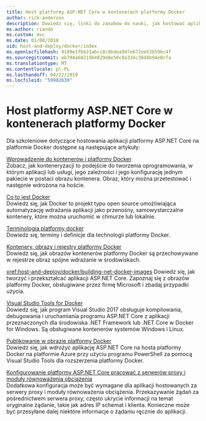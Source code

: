 ```yaml
---
title: Host platformy ASP.NET Core w kontenerach platformy Docker
author: rick-anderson
description: Dowiedz się, linki do zasobów do nauki, jak hostować aplikacje platformy ASP.NET Core w kontenerach platformy Docker.
ms.author: riande
ms.custom: mvc
ms.date: 01/08/2018
uid: host-and-deploy/docker/index
ms.openlocfilehash: 9189e1fbb21abcc8c8bdea947e672ee53b59bc4f
ms.sourcegitcommit: eb784a68219b4829d8e50c8a334c38d4b94e0cfa
ms.translationtype: MT
ms.contentlocale: pl-PL
ms.lasthandoff: 04/22/2019
ms.locfileid: "59982630"
---
```

# <a name="host-aspnet-core-in-docker-containers"></a>Host platformy ASP.NET Core w kontenerach platformy Docker

Dla szkoleniowe dotyczące hostowania aplikacji platformy ASP.NET Core na platformie Docker dostępne są następujące artykuły:

[Wprowadzenie do kontenerów i platformy Docker](/dotnet/standard/microservices-architecture/container-docker-introduction/index)  
Zobacz, jak konteneryzacji to podejście do tworzenia oprogramowania, w którym aplikacji lub usługi, jego zależności i jego konfigurację jednym pakiecie w postaci obrazu kontenera. Obraz, który można przetestować i następnie wdrożona na hoście.

[Co to jest Docker](/dotnet/standard/microservices-architecture/container-docker-introduction/docker-defined)  
Dowiedz się, jak Docker to projekt typu open source umożliwiająca automatyzację wdrażania aplikacji jako przenośny, samowystarczalne kontenery, które można uruchomić w chmurze lub lokalnie.

[Terminologia platformy docker](/dotnet/standard/microservices-architecture/container-docker-introduction/docker-terminology)  
Dowiedz się, terminy i definicje dla technologii platformy Docker.

[Kontenery, obrazy i rejestry platformy Docker](/dotnet/standard/microservices-architecture/container-docker-introduction/docker-containers-images-registries)  
Dowiedz się, jak obrazów kontenerów platformy Docker są przechowywane w rejestrze obraz spójne wdrażanie w środowiskach.

<xref:host-and-deploy/docker/building-net-docker-images> Dowiedz się, jak tworzyć i przekształcać aplikacji ASP.NET Core. Zapoznaj się z obrazów platformy Docker, obsługiwane przez firmę Microsoft i zbadaj przypadki użycia.

[Visual Studio Tools for Docker](xref:host-and-deploy/docker/visual-studio-tools-for-docker)  
Dowiedz się, jak program Visual Studio 2017 obsługuje kompilowania, debugowania i uruchamiania programu ASP.NET Core z aplikacji przeznaczonych dla środowiska .NET Framework lub .NET Core w Docker for Windows. Są obsługiwane kontenerów systemów Windows i Linux.

[Publikowanie w obrazie platformy Docker](/azure/vs-azure-tools-docker-hosting-web-apps-in-docker)  
Dowiedz się, jak wdrożyć aplikację ASP.NET Core na hosta platformy Docker na platformie Azure przy użyciu programu PowerShell za pomocą Visual Studio Tools dla rozszerzenia platformy Docker.

[Konfigurowanie platformy ASP.NET Core pracować z serwerów proxy i moduły równoważenia obciążenia](xref:host-and-deploy/proxy-load-balancer)  
Dodatkowa konfiguracja może być wymagane dla aplikacji hostowanych za serwery proxy i moduły równoważenia obciążenia. Przekazywanie żądań za pośrednictwem serwera proxy, często ukrycie informacji na temat oryginalne żądanie, takie jak adres IP schemat i klienta. Konieczne może być przesyłane dalej niektóre informacje o żądaniu ręcznie do aplikacji.
